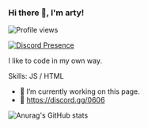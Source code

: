 ### Hi there 👋, I'm arty!
![Profile views](https://gpvc.arturio.dev/xarty)

[![Discord Presence](https://lanyard-profile-readme.vercel.app/api/274646722096005120)](https://discord.com/users/274646722096005120)

I like to code in my own way.

Skills: JS / HTML

- 🔭 I’m currently working on this page. 
- 💎 https://discord.gg/0606

![Anurag's GitHub stats](https://github-readme-stats.vercel.app/api?username=xarty&show_icons=true&theme=dark)


